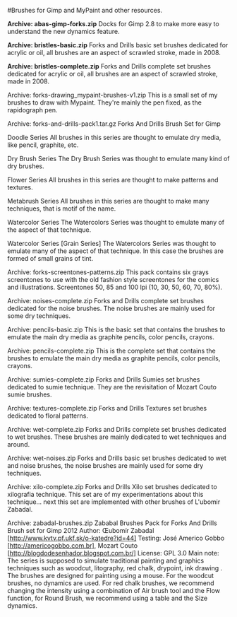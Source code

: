 #Brushes for Gimp and MyPaint and other resources.

**Archive: abas-gimp-forks.zip**
Docks for Gimp 2.8 to make more easy to understand the new dynamics feature. 

**Archive: bristles-basic.zip** 
Forks and Drills basic set brushes dedicated for acrylic or oil, all brushes are an aspect of scrawled stroke, made in 2008.

**Archive: bristles-complete.zip**
Forks and Drills complete set brushes dedicated for acrylic or oil, all brushes are an aspect of scrawled stroke, made in 2008.

Archive: forks-drawing_mypaint-brushes-v1.zip
This is a small set of my brushes to draw with Mypaint. They're mainly the pen fixed, as the rapidograph pen.

Archive: forks-and-drills-pack1.tar.gz
Forks And Drills Brush Set for Gimp

  Doodle Series
  All brushes in this series are thought to emulate dry media, like pencil, graphite, etc.

  Dry Brush Series
  The Dry Brush Series was thought to emulate many kind of dry brushes.

  Flower Series
  All brushes in this series are thought to make patterns and textures.

  Metabrush Series
  All brushes in this series are thought to make many techniques, that is motif of the name.

  Watercolor Series
  The Watercolors Series was thought to emulate many of the aspect of that technique.

  Watercolor Series [Grain Series]
  The Watercolors Series was thought to emulate many of the aspect of that technique.
  In this case the brushes are formed of small grains of tint.

Archive: forks-screentones-patterns.zip
This pack contains six grays screentones to use with the old fashion style screentones for the comics and illustrations.
Screentones 50, 85 and 100 lpi (10, 30, 50, 60, 70, 80%).

Archive: noises-complete.zip
Forks and Drills complete set brushes dedicated for the noise brushes. The noise brushes are mainly used for some dry techniques.

Archive: pencils-basic.zip
This is the basic set that contains the brushes to emulate the main dry media as graphite pencils, color pencils, crayons.

Archive: pencils-complete.zip
This is the complete set that contains the brushes to emulate the main dry media as graphite pencils, color pencils, crayons.

Archive: sumies-complete.zip
Forks and Drills Sumies set brushes dedicated to sumie technique. They are the revisitation of Mozart Couto sumie brushes.

Archive: textures-complete.zip
Forks and Drills Textures set brushes dedicated to floral patterns.

Archive: wet-complete.zip
Forks and Drills complete set brushes dedicated to wet brushes. These brushes are mainly dedicated to wet techniques and around.

Archive: wet-noises.zip
Forks and Drills basic set brushes dedicated to wet and noise brushes, the noise brushes are mainly used for some dry techniques.

Archive: xilo-complete.zip
Forks and Drills Xilo set brushes dedicated to xilografia technique.
This set are of my experimentations about this technique... next this set are implemented with other brushes of L'ubomir Zabadal.

Archive: zabadal-brushes.zip
Zababal Brushes Pack for Forks And Drills
Brush set for Gimp 2012
Author: Œubomír Zabadal [http://www.kvtv.pf.ukf.sk/o-katedre?id=44]
Testing: José Americo Gobbo [http://americogobbo.com.br], Mozart Couto [http://blogdodesenhador.blogspot.com.br/]
License: GPL 3.0
Main note:
The series is supposed to simulate traditional painting and graphics techniques such as woodcut, litography, red chalk, drypoint, ink drawing . The brushes are designed for painting using a mouse. For the woodcut brushes, no dynamics are used. For red chalk brushes, we recommend changing the intensity using a combination of Air brush tool and the Flow function, for Round Brush, we recommend using a table and the Size dynamics.
